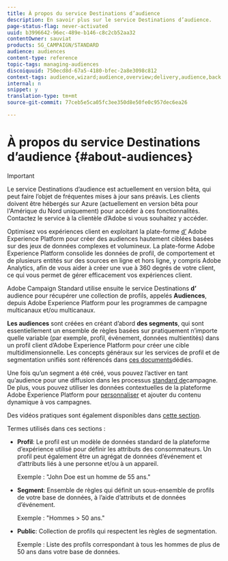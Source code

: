 ```yaml
---
title: À propos du service Destinations d’audience
description: En savoir plus sur le service Destinations d’audience.
page-status-flag: never-activated
uuid: b3996642-96ec-489e-b146-c8c2cb52aa32
contentOwner: sauviat
products: SG_CAMPAIGN/STANDARD
audience: audiences
content-type: reference
topic-tags: managing-audiences
discoiquuid: 750ecd8d-67a5-4180-bfec-2a8e3098c812
context-tags: audience,wizard;audience,overview;delivery,audience,back
internal: n
snippet: y
translation-type: tm+mt
source-git-commit: 77ceb5e5ca05fc3ee350d8e50fe0c957dec6ea26

---
```



# À propos du service Destinations d’audience {#about-audiences}

>[!IMPORTANT]
>
>Le service Destinations d’audience est actuellement en version bêta, qui peut faire l’objet de fréquentes mises à jour sans préavis. Les clients doivent être hébergés sur Azure (actuellement en version bêta pour l&#39;Amérique du Nord uniquement) pour accéder à ces fonctionnalités. Contactez le service à la clientèle d’Adobe si vous souhaitez y accéder.

Optimisez vos expériences client en exploitant la plate-forme [d’](https://www.adobe.io/apis/experienceplatform/home.html) Adobe Experience Platform pour créer des audiences hautement ciblées basées sur des jeux de données complexes et volumineux. La plate-forme Adobe Experience Platform consolide les données de profil, de comportement et de plusieurs entités sur des sources en ligne et hors ligne, y compris Adobe Analytics, afin de vous aider à créer une vue à 360 degrés de votre client, ce qui vous permet de gérer efficacement vos expériences client.

Adobe Campaign Standard utilise ensuite le service Destinations **d’** audience pour récupérer une collection de profils, appelés **Audiences**, depuis Adobe Experience Platform pour les programmes de campagne multicanaux et/ou multicanaux.

**Les audiences** sont créées en créant d’abord **des segments**, qui sont essentiellement un ensemble de règles basées sur pratiquement n’importe quelle variable (par exemple, profil, événement, données multientités) dans un profil client d’Adobe Experience Platform pour créer une cible multidimensionnelle. Les concepts généraux sur les services de profil et de segmentation unifiés sont référencés dans [ces documents](https://www.adobe.io/apis/experienceplatform/home/profile-identity-segmentation.html)dédiés.

Une fois qu’un segment a été créé, vous pouvez l’activer en tant qu’audience pour une diffusion dans les processus [standard de](../../automating/using/aep-targeting-audiences.md)campagne. De plus, vous pouvez utiliser les données contextuelles de la plateforme Adobe Experience Platform pour [personnaliser](../../automating/using/aep-personalizing-campaigns.md) et ajouter du contenu dynamique à vos campagnes.

Des vidéos pratiques sont également disponibles dans [cette section](https://docs.adobe.com/content/help/en/campaign-learn/campaign-standard-tutorials/profiles-and-audiences/audience-destinations/audience-destinations-overview.html).

Termes utilisés dans ces sections :

* **Profil**: Le profil est un modèle de données standard de la plateforme d’expérience utilisé pour définir les attributs des consommateurs. Un profil peut également être un agrégat de données d’événement et d’attributs liés à une personne et/ou à un appareil.

   Exemple : &quot;John Doe est un homme de 55 ans.&quot;

* **Segment**: Ensemble de règles qui définit un sous-ensemble de profils de votre base de données, à l’aide d’attributs et de données d’événement.

   Exemple : &quot;Hommes > 50 ans.&quot;

* **Public**: Collection de profils qui respectent les règles de segmentation.

   Exemple : Liste des profils correspondant à tous les hommes de plus de 50 ans dans votre base de données.
